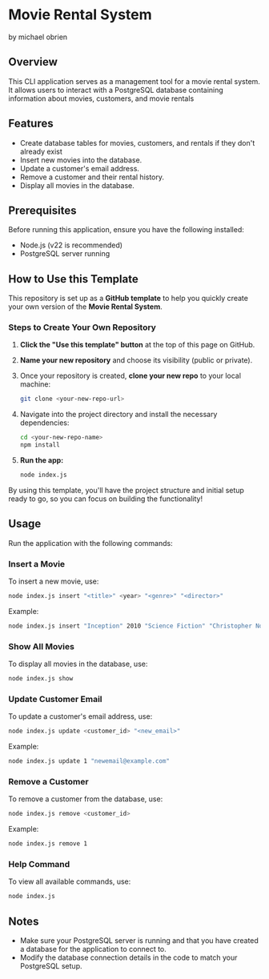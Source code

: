 # Movie Rental System

by michael obrien

## Overview

This CLI application serves as a management tool for a movie rental system. It allows users to interact with a PostgreSQL database containing information about movies, customers, and movie rentals

## Features

- Create database tables for movies, customers, and rentals if they don't already exist
- Insert new movies into the database.
- Update a customer's email address.
- Remove a customer and their rental history.
- Display all movies in the database.

## Prerequisites

Before running this application, ensure you have the following installed:

- Node.js (v22 is recommended)
- PostgreSQL server running

## How to Use this Template

This repository is set up as a **GitHub template** to help you quickly create your own version of the **Movie Rental System**.

### Steps to Create Your Own Repository

1. **Click the "Use this template" button** at the top of this page on GitHub.
1. **Name your new repository** and choose its visibility (public or private).

1. Once your repository is created, **clone your new repo** to your local machine:

   ```bash
   git clone <your-new-repo-url>
   ```

1. Navigate into the project directory and install the necessary dependencies:

   ```bash
   cd <your-new-repo-name>
   npm install
   ```

1. **Run the app:**
   ```bash
   node index.js
   ```

By using this template, you'll have the project structure and initial setup ready to go, so you can focus on building the functionality!

## Usage

Run the application with the following commands:

### Insert a Movie

To insert a new movie, use:

```bash
node index.js insert "<title>" <year> "<genre>" "<director>"
```

Example:

```bash
node index.js insert "Inception" 2010 "Science Fiction" "Christopher Nolan"
```

### Show All Movies

To display all movies in the database, use:

```bash
node index.js show
```

### Update Customer Email

To update a customer's email address, use:

```bash
node index.js update <customer_id> "<new_email>"
```

Example:

```bash
node index.js update 1 "newemail@example.com"
```

### Remove a Customer

To remove a customer from the database, use:

```bash
node index.js remove <customer_id>
```

Example:

```bash
node index.js remove 1
```

### Help Command

To view all available commands, use:

```bash
node index.js
```

## Notes

- Make sure your PostgreSQL server is running and that you have created a database for the application to connect to.
- Modify the database connection details in the code to match your PostgreSQL setup.
